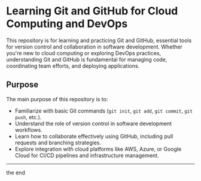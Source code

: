# Learning Git and GitHub for Cloud Computing and DevOps

This repository is for learning and practicing Git and GitHub, essential tools for version control and collaboration in software development. Whether you're new to cloud computing or exploring DevOps practices, understanding Git and GitHub is fundamental for managing code, coordinating team efforts, and deploying applications.

## Purpose

The main purpose of this repository is to:
- Familiarize with basic Git commands (`git init`, `git add`, `git commit`, `git push`, etc.).
- Understand the role of version control in software development workflows.
- Learn how to collaborate effectively using GitHub, including pull requests and branching strategies.
- Explore integration with cloud platforms like AWS, Azure, or Google Cloud for CI/CD pipelines and infrastructure management.
- -------------------------------------------------------------------------------------------------------------------
the end
